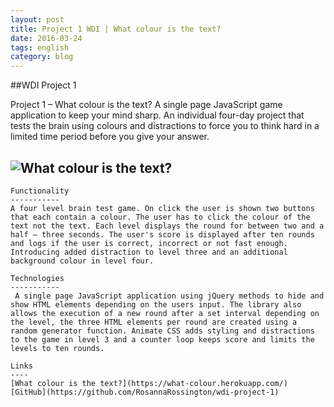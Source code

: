 ```yaml
---
layout: post
title: Project 1 WDI | What colour is the text?
date: 2016-03-24
tags: english
category: blog
---
```

##WDI Project 1

Project 1 – What colour is the text? A single page JavaScript game application to keep your mind sharp. An individual four-day project that tests the brain using colours and distractions to force you to think hard in a limited time period before you give your answer.

![What colour is the text?](./assets/blog/project1.png)
-----------

    Functionality
    -----------
    A four level brain test game. On click the user is shown two buttons that each contain a colour. The user has to click the colour of the text not the text. Each level displays the round for between two and a half – three seconds. The user's score is displayed after ten rounds and logs if the user is correct, incorrect or not fast enough. Introducing added distraction to level three and an additional background colour in level four.

    Technologies
    -----------
     A single page JavaScript application using jQuery methods to hide and show HTML elements depending on the users input. The library also allows the execution of a new round after a set interval depending on the level, the three HTML elements per round are created using a random generator function. Animate CSS adds styling and distractions to the game in level 3 and a counter loop keeps score and limits the levels to ten rounds.

    Links
    ----
    [What colour is the text?](https://what-colour.herokuapp.com/)
    [GitHub](https://github.com/RosannaRossington/wdi-project-1)
